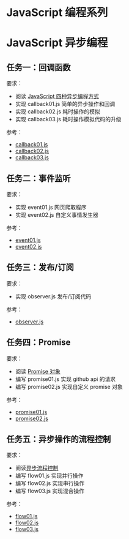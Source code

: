 # JavaScript 编程系列

# JavaScript 异步编程  

## 任务一：回调函数  

要求：
- 阅读 [JavaScript 四种异步编程方式](http://www.ruanyifeng.com/blog/2012/12/asynchronous＿javascript.html)  
- 实现 callback01.js 简单的异步操作和回调  
- 实现 callback02.js 耗时操作的模拟  
- 实现 callback03.js 耗时操作模拟代码的升级  

参考：
- [callback01.js](https://github.com/wangding/demo-code/blob/master/async/callback01.js)  
- [callback02.js](https://github.com/wangding/demo-code/blob/master/async/callback02.js)  
- [callback03.js](https://github.com/wangding/demo-code/blob/master/async/callback03.js)  

## 任务二：事件监听

要求：
- 实现 event01.js 网页爬取程序  
- 实现 event02.js 自定义事情发生器  

参考：
- [event01.js](https://github.com/wangding/demo-code/blob/master/async/event01.js)   
- [event02.js](https://github.com/wangding/demo-code/blob/master/async/event02.js)  

## 任务三：发布/订阅

要求：
- 实现 observer.js 发布/订阅代码   

参考：
- [observer.js](https://github.com/wangding/demo-code/blob/master/async/observer.js)  

## 任务四：Promise

要求：
- 阅读 [Promise 对象](http://javascript.ruanyifeng.com/advanced/promise.html#toc9)  
- 编写 promise01.js 实现 github api 的请求  
- 编写 promise02.js 实现自定义 promise 对象  

参考：
- [promise01.js](https://github.com/wangding/demo-code/blob/master/async/promise01.js)  
- [promise02.js](https://github.com/wangding/demo-code/blob/master/async/promise02.js)  

## 任务五：异步操作的流程控制 

要求：
- 阅读[异步流程控制](http://javascript.ruanyifeng.com/advanced/promise.html#toc5)
- 编写 flow01.js 实现并行操作  
- 编写 flow02.js 实现串行操作  
- 编写 flow03.js 实现混合操作  

参考：
- [flow01.js](https://github.com/wangding/demo-code/blob/master/async/flow01.js)  
- [flow02.js](https://github.com/wangding/demo-code/blob/master/async/flow02.js)  
- [flow03.js](https://github.com/wangding/demo-code/blob/master/async/flow03.js)  
